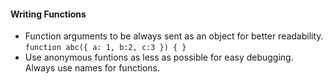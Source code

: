 #### Writing Functions
- Function arguments to be always sent as an object for better readability.<br />
  `function abc({ a: 1, b:2, c:3 }) { }`<br />
- Use anonymous funtions as less as possible for easy debugging. Always use names for functions.
